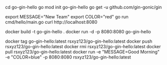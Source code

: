 cd go-gin-hello
go mod init go-gin-hello
go get -u github.com/gin-gonic/gin

export MESSAGE="New Team"
export COLOR="red"
go run cmd/hello/main.go
curl http://localhost:8080

docker build -t go-gin-hello .
docker run -d -p 8080:8080 go-gin-hello

docker tag go-gin-hello:latest rsxyz123/go-gin-hello:latest
docker push rsxyz123/go-gin-hello:latest
docker rmi rsxyz123/go-gin-hello:latest
docker pull rsxyz123/go-gin-hello:latest
docker run -e "MESSAGE=Good Morning" -e "COLOR=blue" -p 8080:8080 rsxyz123/go-gin-hello:latest

